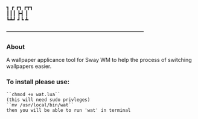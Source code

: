
┓ ┏ ┏┓ ┏┳┓   
┃┃┃ ┣┫  ┃     
┗┻┛ ┛┗  ┻     
  
——————————————————————————  
### About
A wallpaper applicance tool for Sway WM
to help the process of switching wallpapers easier.

### To install please use:  
    ``chmod +x wat.lua``
    (this will need sudo privleges)
    ``mv /usr/local/bin/wat``
    then you will be able to run 'wat' in terminal
